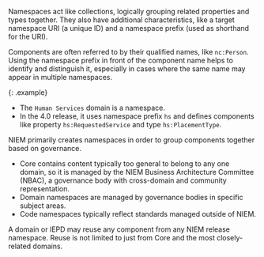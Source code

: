 
Namespaces act like collections, logically grouping related properties and types together.  They also have additional characteristics, like a target namespace URI (a unique ID) and a namespace prefix (used as shorthand for the URI).

Components are often referred to by their qualified names, like `nc:Person`.  Using the namespace prefix in front of the component name helps to identify and distinguish it, especially in cases where the same name may appear in multiple namespaces.

{: .example}
- The `Human Services` domain is a namespace.
- In the 4.0 release, it uses namespace prefix `hs` and defines components like property `hs:RequestedService` and type `hs:PlacementType`.

NIEM primarily creates namespaces in order to group components together based on governance.

- Core contains content typically too general to belong to any one domain, so it is managed by the NIEM Business Architecture Committee (NBAC), a governance body with cross-domain and community representation.
- Domain namespaces are managed by governance bodies in specific subject areas.
- Code namespaces typically reflect standards managed outside of NIEM.

A domain or IEPD may reuse any component from any NIEM release namespace.  Reuse is not limited to just from Core and the most closely-related domains.
